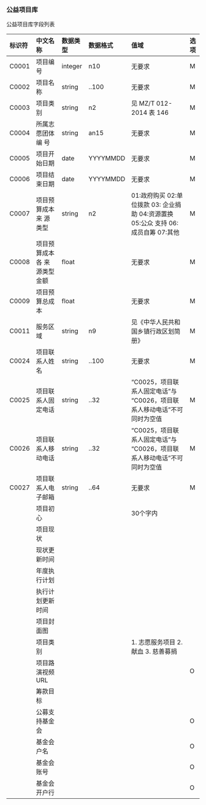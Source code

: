 ### 公益项目库

公益项目库字段列表

| 标识符 | 中文名称 | 数据类型 | 数据格式 | 值域 | 选项 |
| :--- | :--- | :--- | :--- | :--- | :--- |
| C0001 | 项目编号 | integer | n10 | 无要求 | M |
| C0002 | 项目名称 | string | ..100 | 无要求 | M |
| C0003 | 项目类别 | string | n2 | 见 MZ/T 012-2014 表 146 | M |
| C0004 | 所属志愿团体编 号 | string | an15 | 无要求 | M |
| C0005 | 项目开始日期 | date | YYYYMMDD | 无要求 | M |
| C0006 | 项目结束日期 | date | YYYYMMDD | 无要求 | M |
| C0007 | 项目预算成本来 源类型 | string | n2 | 01:政府购买 02:单位拨款 03: 企业捐助 04:资源置换 05:公众 支持 06:成员自筹 07:其他 | M |
| C0008 | 项目预算成本各 来源类型金额 | float |  | 无要求 | M |
| C0009 | 项目预算总成本 | float |  | 无要求 | M |
| C0011 | 服务区域 | string | n9 | 见《中华人民共和国乡镇行政区划简 册》 | M |
| C0024 | 项目联系人姓名 | string | ..100 | 无要求 | M |
| C0025 | 项目联系人固定电话 | string | ..32 | “C0025，项目联系人固定电话”与 “C0026，项目联系人移动电话”不可 同时为空值 | M |
| C0026 | 项目联系人移动电话 | string | ..32 | “C0025，项目联系人固定电话”与 “C0026，项目联系人移动电话”不可 同时为空值 | M |
| C0027 | 项目联系人电子邮箱 | string | ..64 | 无要求 | M |
|  | 项目初心 |  |  | 30个字内 |  |
|  | 项目现状 |  |  |  |  |
|  | 现状更新时间 |  |  |  |  |
|  | 年度执行计划 |  |  |  |  |
|  | 执行计划更新时间 |  |  |  |  |
|  | 项目封面图 |  |  |  |  |
|  | 项目类别 |  |  | 1. 志愿服务项目 2. 献血 3. 慈善募捐 |  |
|  | 项目路演视频URL |  |  |  | O |
|  | 筹款目标 |  |  |  |  |
|  | 公募支持基金会 |  |  |  | O |
|  | 基金会户名 |  |  |  | O |
|  | 基金会账号 |  |  |  | O |
|  | 基金会开户行 |  |  |  | O |



